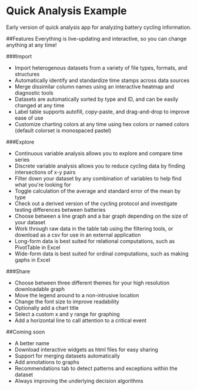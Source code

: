 # Quick Analysis Example
Early version of quick analysis app for analyzing battery cycling information.  


##Features
Everything is live-updating and interactive, so you can change anything at any time!

###Import
* Import heterogenous datasets from a variety of file types, formats, and structures
* Automatically identify and standardize time stamps across data sources
* Merge dissimilar column names using an interactive heatmap and diagnostic tools
* Datasets are automatically sorted by type and ID, and can be easily changed at any time
* Label table supports autofill, copy-paste, and drag-and-drop to improve ease of use
* Customize charting colors at any time using hex colors or named colors (default colorset is monospaced pastel)

###Explore
* Continuous variable analysis allows you to explore and compare time series
* Discrete variable analysis allows you to reduce cycling data by finding intersections of x-y pairs
* Filter down your dataset by any combination of variables to help find what you're looking for
* Toggle calculation of the average and standard error of the mean by type
* Check out a derived version of the cycling protocol and investigate testing differences between batteries
* Choose between a line graph and a bar graph depending on the size of your dataset
* Work through raw data in the table tab using the filtering tools, or download as a csv for use in an external application
* Long-form data is best suited for relational computations, such as PivotTable in Excel
* Wide-form data is best suited for ordinal computations, such as making gaphs in Excel

###Share
* Choose between three different themes for your high resolution downloadable graph
* Move the legend around to a non-intrusive location
* Change the font size to improve readability
* Optionally add a chart title
* Select a custom x and y range for graphing
* Add a horizontal line to call attention to a critical event

##Coming soon
* A better name
* Download interactive widgets as html files for easy sharing
* Support for merging datasets automatically
* Add annotations to graphs
* Recommendations tab to detect patterns and exceptions within the dataset
* Always improving the underlying decision algorithms
